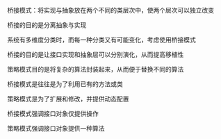 桥接模式：将实现与抽象放在两个不同的类层次中，使两个层次可以独立改变

桥接的目的是分离抽象与实现

系统有多维度分类时，而每一种分类又有可能变化，考虑使用桥接模式

桥接的目的是让接口实现和抽象层可以分别演化，从而提高移植性

策略模式目的是将复杂的算法封装起来，从而便于替换不同的算法

桥接模式是往往是为了利用已有的方法或类

策略模式是为了扩展和修改，并提供动态配置

桥接模式强调接口对象仅提供操作

策略模式强调接口对象提供一种算法
